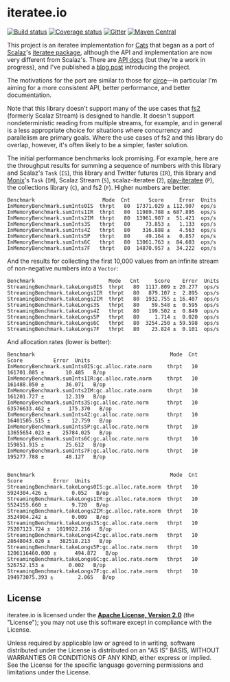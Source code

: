 # iteratee.io

[![Build status](https://img.shields.io/travis/travisbrown/iteratee/master.svg)](https://travis-ci.org/travisbrown/iteratee)
[![Coverage status](https://img.shields.io/codecov/c/github/travisbrown/iteratee/master.svg)](https://codecov.io/github/travisbrown/iteratee)
[![Gitter](https://img.shields.io/badge/gitter-join%20chat-green.svg)](https://gitter.im/travisbrown/iteratee)
[![Maven Central](https://img.shields.io/maven-central/v/io.iteratee/iteratee-core_2.11.svg)](https://maven-badges.herokuapp.com/maven-central/io.iteratee/iteratee-core_2.11)

This project is an iteratee implementation for [Cats][cats] that began as a port of
[Scalaz][scalaz]'s [iteratee package][scalaz-iteratee], although the API and implementation are now
very different from Scalaz's. There are [API docs][api-docs] (but they're a work in progress), and
I've published a [blog post][intro] introducing the project.

The motivations for the port are similar to those for [circe][circe]—in particular I'm aiming for a
more consistent API, better performance, and better documentation.

Note that this library doesn't support many of the use cases that [fs2][fs2] (formerly Scalaz
Stream) is designed to handle. It doesn't support nondeterministic reading from multiple streams,
for example, and in general is a less appropriate choice for situations where concurrency and
parallelism are primary goals. Where the use cases of fs2 and this library do overlap, however, it's
often likely to be a simpler, faster solution.

The initial performance benchmarks look promising. For example, here are the throughput results for
summing a sequence of numbers with this library and Scalaz's `Task` (`IS`), this library and Twitter
futures (`IR`), this library and [Monix][monix]'s `Task` (`IM`), Scalaz Stream (`S`),
scalaz-iteratee (`Z`), [play-iteratee][play-iteratee] (`P`), the collections library (`C`), and fs2
(`F`). Higher numbers are better.

```
Benchmark                      Mode  Cnt      Score     Error  Units
InMemoryBenchmark.sumInts0IS  thrpt   80  17371.029 ± 112.907  ops/s
InMemoryBenchmark.sumInts1IR  thrpt   80  11989.788 ± 687.895  ops/s
InMemoryBenchmark.sumInts2IM  thrpt   80  13961.907 ±  51.421  ops/s
InMemoryBenchmark.sumInts3S   thrpt   80     73.853 ±   1.133  ops/s
InMemoryBenchmark.sumInts4Z   thrpt   80    316.888 ±   4.563  ops/s
InMemoryBenchmark.sumInts5P   thrpt   80     49.164 ±   0.857  ops/s
InMemoryBenchmark.sumInts6C   thrpt   80  13061.763 ±  84.603  ops/s
InMemoryBenchmark.sumInts7F   thrpt   80  14870.957 ±  34.222  ops/s
```

And the results for collecting the first 10,000 values from an infinite stream of non-negative
numbers into a `Vector`:

```
Benchmark                        Mode   Cnt     Score    Error  Units
StreamingBenchmark.takeLongs0IS  thrpt   80  1117.809 ± 20.277  ops/s
StreamingBenchmark.takeLongs1IR  thrpt   80   879.107 ±  2.895  ops/s
StreamingBenchmark.takeLongs2IM  thrpt   80  1932.755 ± 16.407  ops/s
StreamingBenchmark.takeLongs3S   thrpt   80    59.548 ±  0.595  ops/s
StreamingBenchmark.takeLongs4Z   thrpt   80   199.502 ±  0.849  ops/s
StreamingBenchmark.takeLongs5P   thrpt   80     1.714 ±  0.020  ops/s
StreamingBenchmark.takeLongs6C   thrpt   80  3254.250 ± 59.598  ops/s
StreamingBenchmark.takeLongs7F   thrpt   80    23.824 ±  0.101  ops/s
```

And allocation rates (lower is better):

```
Benchmark                                            Mode  Cnt           Score          Error  Units
InMemoryBenchmark.sumInts0IS:gc.alloc.rate.norm     thrpt   10      161701.085 ±       10.485   B/op
InMemoryBenchmark.sumInts1IR:gc.alloc.rate.norm     thrpt   10      161488.050 ±       36.071   B/op
InMemoryBenchmark.sumInts2IM:gc.alloc.rate.norm     thrpt   10      161201.727 ±       12.319   B/op
InMemoryBenchmark.sumInts3S:gc.alloc.rate.norm      thrpt   10    63576633.462 ±      175.370   B/op
InMemoryBenchmark.sumInts4Z:gc.alloc.rate.norm      thrpt   10    16401505.515 ±       12.759   B/op
InMemoryBenchmark.sumInts5P:gc.alloc.rate.norm      thrpt   10    13655654.023 ±    25784.025   B/op
InMemoryBenchmark.sumInts6C:gc.alloc.rate.norm      thrpt   10      159851.915 ±       25.612   B/op
InMemoryBenchmark.sumInts7F:gc.alloc.rate.norm      thrpt   10      195277.788 ±       48.127   B/op


Benchmark                                            Mode  Cnt           Score          Error  Units
StreamingBenchmark.takeLongs0IS:gc.alloc.rate.norm  thrpt   10     5924304.426 ±        0.052   B/op
StreamingBenchmark.takeLongs1IR:gc.alloc.rate.norm  thrpt   10     5524155.660 ±        9.720   B/op
StreamingBenchmark.takeLongs2IM:gc.alloc.rate.norm  thrpt   10     3524904.242 ±        0.009   B/op
StreamingBenchmark.takeLongs3S:gc.alloc.rate.norm   thrpt   10    75207123.724 ±  1019922.216   B/op
StreamingBenchmark.takeLongs4Z:gc.alloc.rate.norm   thrpt   10    28648043.020 ±   382518.213   B/op
StreamingBenchmark.takeLongs5P:gc.alloc.rate.norm   thrpt   10  1206116460.000 ±      494.872   B/op
StreamingBenchmark.takeLongs6C:gc.alloc.rate.norm   thrpt   10      526752.153 ±        0.002   B/op
StreamingBenchmark.takeLongs7F:gc.alloc.rate.norm   thrpt   10   194973075.393 ±        2.065   B/op
```

## License

iteratee.io is licensed under the **[Apache License, Version 2.0][apache]** (the
"License"); you may not use this software except in compliance with the License.

Unless required by applicable law or agreed to in writing, software
distributed under the License is distributed on an "AS IS" BASIS,
WITHOUT WARRANTIES OR CONDITIONS OF ANY KIND, either express or implied.
See the License for the specific language governing permissions and
limitations under the License.

[apache]: http://www.apache.org/licenses/LICENSE-2.0
[api-docs]: http://travisbrown.github.io/iteratee/api/#io.iteratee.package
[cats]: https://github.com/typelevel/cats
[circe]: https://github.com/travisbrown/circe
[fs2]: https://github.com/functional-streams-for-scala/fs2
[intro]: https://meta.plasm.us/posts/2016/01/08/yet-another-iteratee-library/
[monix]: https://github.com/monixio/monix
[play-iteratee]: https://www.playframework.com/documentation/2.5.x/Iteratees
[scalaz]: https://github.com/scalaz/scalaz
[scalaz-iteratee]: https://github.com/scalaz/scalaz/tree/series/7.2.x/iteratee/src/main/scala/scalaz/iteratee
